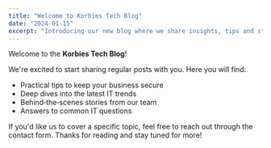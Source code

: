 ```yaml
---
title: "Welcome to Korbies Tech Blog"
date: "2024-01-15"
excerpt: "Introducing our new blog where we share insights, tips and stories about managed IT, cybersecurity, cloud and more."
---
```


Welcome to the **Korbies Tech Blog**!

We're excited to start sharing regular posts with you. Here you will find:

- Practical tips to keep your business secure
- Deep dives into the latest IT trends
- Behind‑the‑scenes stories from our team
- Answers to common IT questions

If you'd like us to cover a specific topic, feel free to reach out through the contact form. Thanks for reading and stay tuned for more!